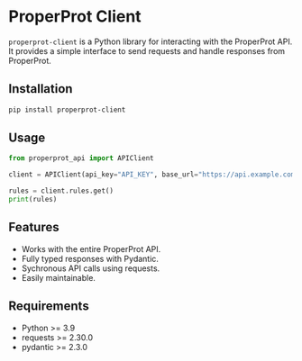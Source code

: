 # ProperProt Client

`properprot-client` is a Python library for interacting with the ProperProt API.
It provides a simple interface to send requests and handle responses from ProperProt.

## Installation

```bash
pip install properprot-client
```

## Usage
```python
from properprot_api import APIClient

client = APIClient(api_key="API_KEY", base_url="https://api.example.com")

rules = client.rules.get()
print(rules)
```

## Features
- Works with the entire ProperProt API.
- Fully typed responses with Pydantic.
- Sychronous API calls using requests.
- Easily maintainable.

## Requirements
- Python >= 3.9
- requests >= 2.30.0
- pydantic >= 2.3.0
